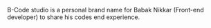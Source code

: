B-Code studio is a personal brand name for Babak Nikkar (Front-end developer) to share his codes end experience.
